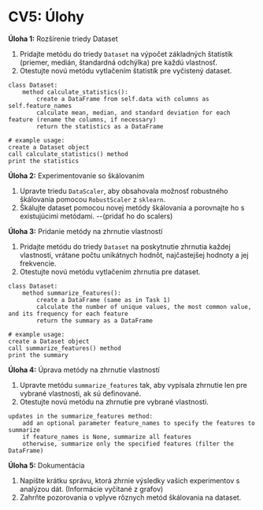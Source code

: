 # CV5: Úlohy

**Úloha 1:** Rozšírenie triedy Dataset
1. Pridajte metódu do triedy `Dataset` na výpočet základných štatistík (priemer, medián, štandardná odchýlka) pre každú vlastnosť.
2. Otestujte novú metódu vytlačením štatistík pre vyčistený dataset.

```pseudo
class Dataset:
    method calculate_statistics():
        create a DataFrame from self.data with columns as self.feature_names
        calculate mean, median, and standard deviation for each feature (rename the columns, if necessary)
        return the statistics as a DataFrame

# example usage:
create a Dataset object
call calculate_statistics() method
print the statistics
```

**Úloha 2:** Experimentovanie so škálovaním
1. Upravte triedu `DataScaler`, aby obsahovala možnosť robustného škálovania pomocou `RobustScaler` z `sklearn`.
2. Škálujte dataset pomocou novej metódy škálovania a porovnajte ho s existujúcimi metódami. --(pridať ho do scalers)

**Úloha 3:** Pridanie metódy na zhrnutie vlastností
1. Pridajte metódu do triedy `Dataset` na poskytnutie zhrnutia každej vlastnosti, vrátane počtu unikátnych hodnôt, najčastejšej hodnoty a jej frekvencie.
2. Otestujte novú metódu vytlačením zhrnutia pre dataset.

```pseudo
class Dataset:
    method summarize_features():
        create a DataFrame (same as in Task 1)
        calculate the number of unique values, the most common value, and its frequency for each feature
        return the summary as a DataFrame
        
# example usage:
create a Dataset object
call summarize_features() method
print the summary
```

**Úloha 4:** Úprava metódy na zhrnutie vlastností
1. Upravte metódu `summarize_features` tak, aby vypísala zhrnutie len pre vybrané vlastnosti, ak sú definované.
2. Otestujte novú metódu na zhrnutie pre vybrané vlastnosti.

```pseudo
updates in the summarize_features method:
    add an optional parameter feature_names to specify the features to summarize
    if feature_names is None, summarize all features
    otherwise, summarize only the specified features (filter the DataFrame)
```

**Úloha 5:** Dokumentácia
1. Napíšte krátku správu, ktorá zhrnie výsledky vašich experimentov s analýzou dát. (Informácie vyčítané z grafov)
2. Zahrňte pozorovania o vplyve rôznych metód škálovania na dataset.
